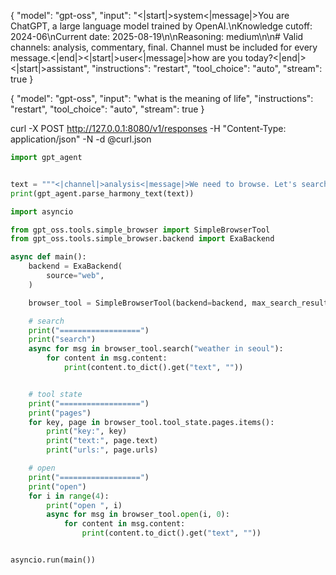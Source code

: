 {
  "model": "gpt-oss",
  "input": "<|start|>system<|message|>You are ChatGPT, a large language model trained by OpenAI.\nKnowledge cutoff: 2024-06\nCurrent date: 2025-08-19\n\nReasoning: medium\n\n# Valid channels: analysis, commentary, final. Channel must be included for every message.<|end|><|start|>user<|message|>how are you today?<|end|><|start|>assistant",
  "instructions": "restart",
  "tool_choice": "auto",
  "stream": true
}

{
  "model": "gpt-oss",
  "input": "what is the meaning of life",
  "instructions": "restart",
  "tool_choice": "auto",
  "stream": true
}

curl -X POST http://127.0.0.1:8080/v1/responses -H "Content-Type: application/json" -N -d @curl.json


```python
import gpt_agent


text = """<|channel|>analysis<|message|>We need to browse. Let's search.<|end|><|start|>assistant<|channel|>analysis to=browser.search code<|message|>{"query": "Ho Chi Minh City weather today", "topn": 10, "source": "news"}"""
print(gpt_agent.parse_harmony_text(text))
```


```python
import asyncio

from gpt_oss.tools.simple_browser import SimpleBrowserTool
from gpt_oss.tools.simple_browser.backend import ExaBackend

async def main():
    backend = ExaBackend(
        source="web",
    )

    browser_tool = SimpleBrowserTool(backend=backend, max_search_results = 5)

    # search
    print("==================")
    print("search")
    async for msg in browser_tool.search("weather in seoul"):
        for content in msg.content:
            print(content.to_dict().get("text", ""))


    # tool state
    print("==================")
    print("pages")
    for key, page in browser_tool.tool_state.pages.items():
        print("key:", key)
        print("text:", page.text)
        print("urls:", page.urls)

    # open
    print("==================")
    print("open")
    for i in range(4):
        print("open ", i)
        async for msg in browser_tool.open(i, 0):
            for content in msg.content:
                print(content.to_dict().get("text", ""))        


asyncio.run(main())
```
